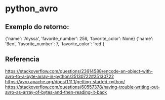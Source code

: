 # python_avro

## Exemplo do retorno: 

{'name': 'Alyssa', 'favorite_number': 256, 'favorite_color': None}
{'name': 'Ben', 'favorite_number': 7, 'favorite_color': 'red'}


## Referencia
https://stackoverflow.com/questions/23614588/encode-an-object-with-avro-to-a-byte-array-in-python/25130722#25130722
https://avro.apache.org/docs/1.11.1/getting-started-python/
https://stackoverflow.com/questions/60557378/having-trouble-writing-out-avro-as-array-of-bytes-and-then-reading-it-back